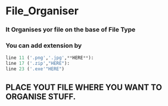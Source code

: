 # File_Organiser

### It Organises yor file on the base of File Type 

### You can add extension by 
```python
line 11 ('.png','.jpg',**HERE**): 
line 17 ('.zip',"HERE"):
line 23 ('.exe'"HERE")
```

## PLACE YOUT FILE WHERE YOU WANT TO ORGANISE STUFF.
